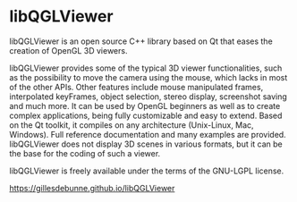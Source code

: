 libQGLViewer
============

libQGLViewer is an open source C++ library based on Qt that eases the creation of OpenGL 3D viewers.

libQGLViewer provides some of the typical 3D viewer functionalities, such as the possibility to move the camera using the mouse, which lacks in most of the other APIs. Other features include mouse manipulated frames, interpolated keyFrames, object selection, stereo display, screenshot saving and much more. It can be used by OpenGL beginners as well as to create complex applications, being fully customizable and easy to extend.
Based on the Qt toolkit, it compiles on any architecture (Unix-Linux, Mac, Windows). Full reference documentation and many examples are provided. libQGLViewer does not display 3D scenes in various formats, but it can be the base for the coding of such a viewer.

libQGLViewer is freely available under the terms of the GNU-LGPL license.

https://gillesdebunne.github.io/libQGLViewer
